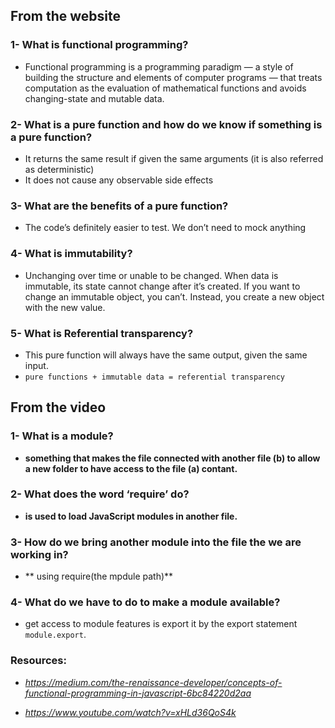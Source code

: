 ## From the website

### 1- What is functional programming?
- Functional programming is a programming paradigm — a style of building the structure and elements of computer programs — that treats computation as the evaluation of mathematical functions and avoids changing-state and mutable data.

### 2- What is a pure function and how do we know if something is a pure function?
- It returns the same result if given the same arguments (it is also referred as deterministic)
- It does not cause any observable side effects


### 3- What are the benefits of a pure function?
- The code’s definitely easier to test. We don’t need to mock anything

### 4- What is immutability?
- Unchanging over time or unable to be changed. When data is immutable, its state cannot change after it’s created. If you want to change an immutable object, you can’t. Instead, you create a new object with the new value.

### 5- What is Referential transparency?
- This pure function will always have the same output, given the same input.
- `pure functions + immutable data = referential transparency`

## From the video

### 1- What is a module?
- **something that makes the file connected with another file (b) to allow a new folder to have access to the file (a) contant.**

### 2- What does the word ‘require’ do?
- **is used to load JavaScript modules in another file.**

### 3- How do we bring another module into the file the we are working in?
- ** using require(the mpdule path)**

### 4- What do we have to do to make a module available? 
- get access to module features is export it by the export statement `module.export`.

### Resources:
- *https://medium.com/the-renaissance-developer/concepts-of-functional-programming-in-javascript-6bc84220d2aa*

- *https://www.youtube.com/watch?v=xHLd36QoS4k*